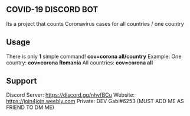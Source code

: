 ## COVID-19 DISCORD BOT
Its a project that counts Coronavirus cases for all countries / one country
## Usage
There is only **1** simple command!
**cov=corona all/country**
Example:
One country: **cov=corona Romania**
All countries: **cov=corona all**
## Support
Discord Server: https://discord.gg/nhyfBCu
Website: https://join4join.weebly.com
Private: DEV Gabi#6253 (MUST ADD ME AS FRIEND TO DM ME)

